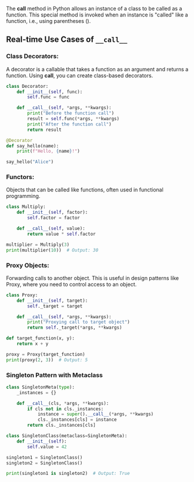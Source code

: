 The __call__ method in Python allows an instance of a class to be called as a function. This special method is invoked when an instance is "called" like a function, 
i.e., using parentheses ().

## Real-time Use Cases of ```__call__```

### Class Decorators: 
A decorator is a callable that takes a function as an argument and returns a function. Using __call__, you can create class-based decorators.

```python
class Decorator:
    def __init__(self, func):
        self.func = func

    def __call__(self, *args, **kwargs):
        print("Before the function call")
        result = self.func(*args, **kwargs)
        print("After the function call")
        return result

@Decorator
def say_hello(name):
    print(f"Hello, {name}!")

say_hello("Alice")
```

### Functors: 
Objects that can be called like functions, often used in functional programming.

```py
class Multiply:
    def __init__(self, factor):
        self.factor = factor

    def __call__(self, value):
        return value * self.factor

multiplier = Multiply(3)
print(multiplier(10))  # Output: 30
```

### Proxy Objects: 
Forwarding calls to another object. This is useful in design patterns like Proxy, where you need to control access to an object.

```python
class Proxy:
    def __init__(self, target):
        self._target = target

    def __call__(self, *args, **kwargs):
        print("Proxying call to target object")
        return self._target(*args, **kwargs)

def target_function(x, y):
    return x + y

proxy = Proxy(target_function)
print(proxy(2, 3))  # Output: 5
```

### Singleton Pattern with Metaclass

```py
class SingletonMeta(type):
    _instances = {}

    def __call__(cls, *args, **kwargs):
        if cls not in cls._instances:
            instance = super().__call__(*args, **kwargs)
            cls._instances[cls] = instance
        return cls._instances[cls]

class SingletonClass(metaclass=SingletonMeta):
    def __init__(self):
        self.value = 42

singleton1 = SingletonClass()
singleton2 = SingletonClass()

print(singleton1 is singleton2)  # Output: True
```

